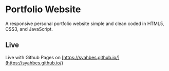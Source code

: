 # Portfolio Website
A responsive personal portfolio website simple and clean coded in HTML5, CSS3, and JavaScript.

## Live
Live with Github Pages on [https://syahbes.github.io/](https://syahbes.github.io/)
